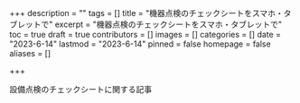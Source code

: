 +++
description = ""
tags = []
title = "機器点検のチェックシートをスマホ・タブレットで"
excerpt = "機器点検のチェックシートをスマホ・タブレットで"
toc = true
draft = true
contributors = []
images = []
categories = []
date = "2023-6-14"
lastmod = "2023-6-14"
pinned = false
homepage = false
aliases = []

+++


設備点検のチェックシートに関する記事